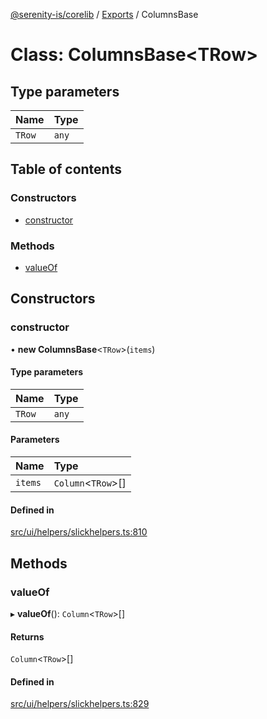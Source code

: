[@serenity-is/corelib](../README.md) / [Exports](../modules.md) / ColumnsBase

# Class: ColumnsBase<TRow\>

## Type parameters

| Name | Type |
| :------ | :------ |
| `TRow` | `any` |

## Table of contents

### Constructors

- [constructor](ColumnsBase.md#constructor)

### Methods

- [valueOf](ColumnsBase.md#valueof)

## Constructors

### constructor

• **new ColumnsBase**<`TRow`\>(`items`)

#### Type parameters

| Name | Type |
| :------ | :------ |
| `TRow` | `any` |

#### Parameters

| Name | Type |
| :------ | :------ |
| `items` | `Column`<`TRow`\>[] |

#### Defined in

[src/ui/helpers/slickhelpers.ts:810](https://github.com/serenity-is/serenity/blob/master/packages/corelib/src/ui/helpers/slickhelpers.ts#L810)

## Methods

### valueOf

▸ **valueOf**(): `Column`<`TRow`\>[]

#### Returns

`Column`<`TRow`\>[]

#### Defined in

[src/ui/helpers/slickhelpers.ts:829](https://github.com/serenity-is/serenity/blob/master/packages/corelib/src/ui/helpers/slickhelpers.ts#L829)
